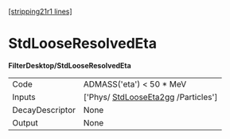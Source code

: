 [[stripping21r1 lines]](./stripping21r1-index)

# StdLooseResolvedEta

**FilterDesktop/StdLooseResolvedEta**

|                 |                                                                         |
|-----------------|-------------------------------------------------------------------------|
| Code            | ADMASS('eta') \< 50 \* MeV                                              |
| Inputs          | ['Phys/ [StdLooseEta2gg](./stripping21r1-stdlooseeta2gg) /Particles'] |
| DecayDescriptor | None                                                                    |
| Output          | None                                                                    |
